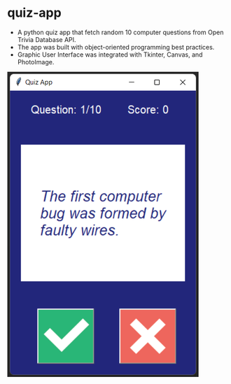 # quiz-app

- A python quiz app that fetch random 10 computer questions from Open Trivia Database API.   
- The app was built with object-oriented programming best practices.
- Graphic User Interface was integrated with Tkinter, Canvas, and PhotoImage.

![](images/screenshot.png)
